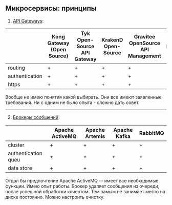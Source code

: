 ## Микросервисы: принципы



1. [API Gateways](https://nordicapis.com/6-open-source-api-gateways/):

|| Kong Gateway (Open Source)  | Tyk Open-Source API Gateway  |  KrakenD Open-Source  |  Gravitee OpenSource API Management |  Apinto Microservice Gateway | Apache APISIX API Gateway  |
|---|---|---|---|---|---|---|
|  routing          | + | + | + | + | + | + |
| authentication    | + | + | + | + | + | + |
|  https            | + | + | + | + | + | + |


Вообще не имею понятия какой выбирать. Они все имеют заявленные требования. Ни с одним не было опыта - сложно дать совет.

---
2. [Брокеры сообщений](https://ru.wikipedia.org/wiki/%D0%91%D1%80%D0%BE%D0%BA%D0%B5%D1%80_%D1%81%D0%BE%D0%BE%D0%B1%D1%89%D0%B5%D0%BD%D0%B8%D0%B9):


|   | Apache ActiveMQ | Apache Artemis  | Apache Kafka  | RabbitMQ |
|---|---|---|---|---|
|  cluster              | + | + | + | + |
| authentication queu   | + | + | + | + |
|  data store           | + | + | + | + |

Отдал бы предпочтение Apache ActiveMQ -- имеет все необходимые функции. Имею опыт работы. Брокер удаляет сообщения из очереди, после успешной обработки клиентом. Тем замым не занимает место на диске постоянно. Можно настроить очистку.